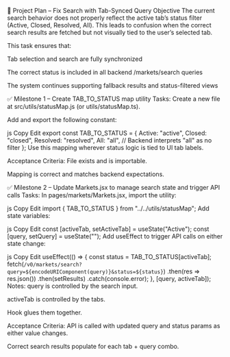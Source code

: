 📄 Project Plan – Fix Search with Tab-Synced Query
Objective
The current search behavior does not properly reflect the active tab’s status filter (Active, Closed, Resolved, All). This leads to confusion when the correct search results are fetched but not visually tied to the user’s selected tab.

This task ensures that:

Tab selection and search are fully synchronized

The correct status is included in all backend /markets/search queries

The system continues supporting fallback results and status-filtered views

✅ Milestone 1 – Create TAB_TO_STATUS map utility
Tasks:
Create a new file at src/utils/statusMap.js (or utils/statusMap.ts).

Add and export the following constant:

js
Copy
Edit
export const TAB_TO_STATUS = {
  Active:   "active",
  Closed:   "closed",
  Resolved: "resolved",
  All:      "all", // Backend interprets "all" as no filter
};
Use this mapping wherever status logic is tied to UI tab labels.

Acceptance Criteria:
File exists and is importable.

Mapping is correct and matches backend expectations.

✅ Milestone 2 – Update Markets.jsx to manage search state and trigger API calls
Tasks:
In pages/markets/Markets.jsx, import the utility:

js
Copy
Edit
import { TAB_TO_STATUS } from "../../utils/statusMap";
Add state variables:

js
Copy
Edit
const [activeTab, setActiveTab] = useState("Active");
const [query, setQuery] = useState("");
Add useEffect to trigger API calls on either state change:

js
Copy
Edit
useEffect(() => {
  const status = TAB_TO_STATUS[activeTab];
  fetch(`/v0/markets/search?query=${encodeURIComponent(query)}&status=${status}`)
    .then(res => res.json())
    .then(setResults)
    .catch(console.error);
}, [query, activeTab]);
Notes:
query is controlled by the search input.

activeTab is controlled by the tabs.

Hook glues them together.

Acceptance Criteria:
API is called with updated query and status params as either value changes.

Correct search results populate for each tab + query combo.

